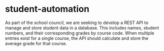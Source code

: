 # student-automation
As part of the school council, we are seeking to develop a REST API to manage and store student data in a database. This includes names, student numbers, and their corresponding grades by course code. When multiple entries exist for a single course, the API should calculate and store the average grade for that course.
